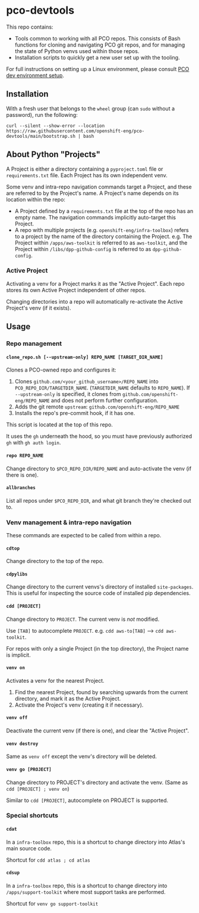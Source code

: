 # pco-devtools

This repo contains:
* Tools common to working with all PCO repos. This consists of Bash functions for cloning and navigating PCO git
  repos, and for managing the state of Python venvs used within those repos.
* Installation scripts to quickly get a new user set up with the tooling.

For full instructions on setting up a Linux environment, please consult
[PCO dev environment setup](https://docs.google.com/document/d/1Yp3Ixeh4FzvON2Sru6r1D9gBSvPGtn6WOhlYMpRMyhA/view).


## Installation

With a fresh user that belongs to the `wheel` group (can `sudo` without a password), run the following:

```
curl --silent --show-error --location https://raw.githubusercontent.com/openshift-eng/pco-devtools/main/bootstrap.sh | bash
```

## About Python "Projects"

A Project is either a directory containing a `pyproject.toml` file or `requirements.txt` file. Each Project has
its own independent venv.

Some venv and intra-repo navigation commands target a Project, and these are referred to by the Project's name.
A Project's name depends on its location within the repo:

- A Project defined by a `requirements.txt` file at the top of the repo has an empty name. The navigation
  commands implicitly auto-target this Project.
- A repo with multiple projects (e.g. `openshift-eng/infra-toolbox`) refers to a project by the name of the directory
  containing the Project.  e.g. The Project within `/apps/aws-toolkit` is referred to as `aws-toolkit`, and the
  Project within `/libs/dpp-github-config` is referred to as `dpp-github-config`.

### Active Project

Activating a venv for a Project marks it as the "Active Project".  Each repo stores its own Active Project
independent of other repos.

Changing directories into a repo will automatically re-activate the Active Project's venv (if it exists).


## Usage

### Repo management

#### `clone_repo.sh [--upstream-only] REPO_NAME [TARGET_DIR_NAME]`

Clones a PCO-owned repo and configures it:

1. Clones `github.com/<your_github_username>/REPO_NAME` into `PCO_REPO_DIR/TARGETDIR_NAME`. (`TARGETDIR_NAME` defaults
   to `REPO_NAME`). If `--upstream-only` is specified, it clones from `github.com/openshift-eng/REPO_NAME` and
   does not perform further configuration.
2. Adds the git remote `upstream`: `github.com/openshift-eng/REPO_NAME`
3. Installs the repo's pre-commit hook, if it has one.

This script is located at the top of this repo.

It uses the `gh` underneath the hood, so you must have previously authorized `gh` with `gh auth login`.


#### `repo REPO_NAME`

Change directory to `$PCO_REPO_DIR/REPO_NAME` and auto-activate the venv (if there is one).


#### `allbranches`
List all repos under `$PCO_REPO_DIR`, and what git branch they're checked out to.


### Venv management & intra-repo navigation

These commands are expected to be called from within a repo.

#### `cdtop`

Change directory to the top of the repo.


#### `cdpylibs`
Change directory to the current venvs's directory of installed `site-packages`. This is useful for inspecting the
source code of installed pip dependencies.


#### `cdd [PROJECT]`

Change directory to `PROJECT`. The current venv is _not_ modified.

Use `[TAB]` to autocomplete `PROJECT`. e.g. `cdd aws-to[TAB]` --> `cdd aws-toolkit`.

For repos with only a single Project (in the top directory), the Project name is implicit.


#### `venv on`

Activates a venv for the nearest Project.

1. Find the nearest Project, found by searching upwards from the current directory, and mark it as the Active Project.
2. Activate the Project's venv (creating it if necessary).


#### `venv off`

Deactivate the current venv (if there is one), and clear the "Active Project".


#### `venv destroy`

Same as `venv off` except the venv's directory will be deleted.


#### `venv go [PROJECT]`

Change directory to PROJECT's directory and activate the venv. (Same as `cdd [PROJECT] ; venv on`)

Similar to `cdd [PROJECT]`, autocomplete on PROJECT is supported.


### Special shortcuts

#### `cdat`

In a `infra-toolbox` repo, this is a shortcut to change directory into Atlas's main source code.

Shortcut for `cdd atlas ; cd atlas`


#### `cdsup`

In a `infra-toolbox` repo, this is a shortcut to change directory into `/apps/support-toolkit` where most support
tasks are performed.

Shortcut for `venv go support-toolkit`
